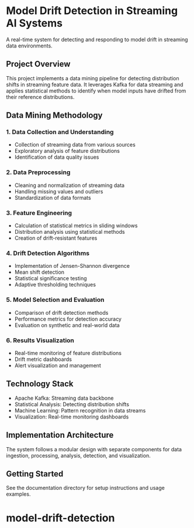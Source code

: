 # Model Drift Detection in Streaming AI Systems

A real-time system for detecting and responding to model drift in streaming data environments.

## Project Overview

This project implements a data mining pipeline for detecting distribution shifts in streaming feature data. It leverages Kafka for data streaming and applies statistical methods to identify when model inputs have drifted from their reference distributions.

## Data Mining Methodology

### 1. Data Collection and Understanding
- Collection of streaming data from various sources
- Exploratory analysis of feature distributions
- Identification of data quality issues

### 2. Data Preprocessing
- Cleaning and normalization of streaming data
- Handling missing values and outliers
- Standardization of data formats

### 3. Feature Engineering
- Calculation of statistical metrics in sliding windows
- Distribution analysis using statistical methods
- Creation of drift-resistant features

### 4. Drift Detection Algorithms
- Implementation of Jensen-Shannon divergence
- Mean shift detection
- Statistical significance testing
- Adaptive thresholding techniques

### 5. Model Selection and Evaluation
- Comparison of drift detection methods
- Performance metrics for detection accuracy
- Evaluation on synthetic and real-world data

### 6. Results Visualization
- Real-time monitoring of feature distributions
- Drift metric dashboards
- Alert visualization and management

## Technology Stack

- Apache Kafka: Streaming data backbone
- Statistical Analysis: Detecting distribution shifts
- Machine Learning: Pattern recognition in data streams
- Visualization: Real-time monitoring dashboards

## Implementation Architecture

The system follows a modular design with separate components for data ingestion, processing, analysis, detection, and visualization.

## Getting Started

See the documentation directory for setup instructions and usage examples.
# model-drift-detection
